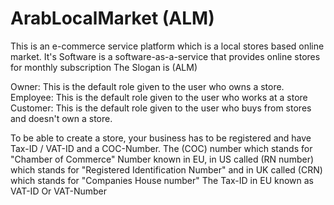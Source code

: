 # ArabLocalMarket (ALM)

This is an e-commerce service platform which is a local stores based online market.
It's Software is a software-as-a-service that provides online stores for monthly subscription
The Slogan is (ALM)

Owner: This is the default role given to the user who owns a store.
Employee: This is the default role given to the user who works at a store
Customer: This is the default role given to the user who buys from stores and doesn't own a store.

To be able to create a store, your business has to be registered and have Tax-ID / VAT-ID and a COC-Number.
The (COC) number which stands for "Chamber of Commerce" Number known in EU, in US called (RN number) which stands for "Registered Identification Number" and in UK called (CRN) which stands for "Companies House number"
The Tax-ID in EU known as VAT-ID Or VAT-Number

